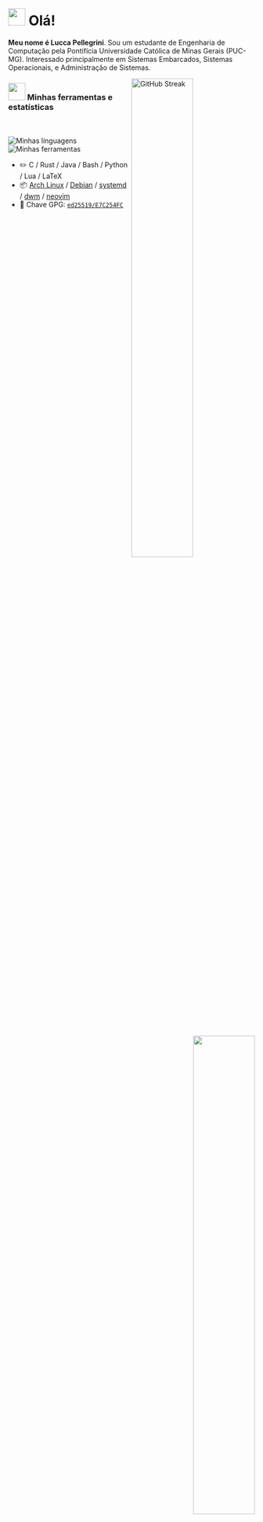 # <img src="https://media.giphy.com/media/hvRJCLFzcasrR4ia7z/giphy.gif" width="35px"> Olá!

**Meu nome é Lucca Pellegrini**. Sou um estudante de Engenharia de Computação pela Pontifícia Universidade Católica de Minas Gerais (PUC-MG). Interessado principalmente em Sistemas Embarcados, Sistemas Operacionais, e Administração de Sistemas.

<picture>
    <source srcset="https://streak-stats.demolab.com?user=lucca-pellegrini&theme=dark&border_radius=15&locale=pt_BR&short_numbers=true&exclude_days=Sun%2CSat" media="(prefers-color-scheme: dark)">
    <img align="right" width="50%" src="https://streak-stats.demolab.com?user=lucca-pellegrini&border_radius=15&locale=pt_BR&short_numbers=true&exclude_days=Sun%2CSat" alt="GitHub Streak" />
</picture>

### <img src="https://i.pinimg.com/originals/65/c4/f4/65c4f452571be1261e9c623f7da488ac.gif" width="35px"> Minhas ferramentas e estatísticas

<div style="text-align: right;">
    <img align="right" width="50%" src="https://github-stats.verticordia.com/api?username=lucca-pellegrini&show_icons=true&abbabba=1&theme=transparent&include_all_commits=true">
    <br>
    <img align="right" width="50%" src="https://github-stats.verticordia.com/api/top-langs/?username=lucca-pellegrini&layout=donut">
    <br>
    <img align="right" width="49%" src="https://gist.github.com/lucca-pellegrini/10415d8cee85552cf4dfe11bbd6f2494/raw/topicos.svg">
</div>

<picture>
    <source srcset="https://skillicons.dev/icons?i=c,rust,java,bash,python,lua,latex&theme=dark" media="(prefers-color-scheme: dark)">
    <img src="https://skillicons.dev/icons?i=c,rust,java,bash,python,lua,latex&theme=light" alt="Minhas linguagens">
</picture>

<picture>
    <source srcset="https://skillicons.dev/icons?i=arch,debian,neovim,git,nginx,postgres,vercel&theme=dark" media="(prefers-color-scheme: dark)">
    <img src="https://skillicons.dev/icons?i=arch,debian,neovim,git,nginx,postgres,vercel&theme=light" alt="Minhas ferramentas">
</picture>

-   :pencil2: C / Rust / Java / Bash / Python / Lua / LaTeX
-   :package: [Arch Linux](https://wiki.archlinux.org/title/Arch_Linux) / [Debian](https://wiki.debian.org/Debian) / [systemd](https://systemd.io/) / [dwm](https://dwm.suckless.org/) / [neovim](https://neovim.io/)
-   :key: Chave GPG: [`ed25519/E7C254FC`](https://github.com/lucca-pellegrini.gpg)

<div style="text-align: left;">
        <img align="left" width="45%" alt="Metrics" src="https://gist.githubusercontent.com/lucca-pellegrini/10415d8cee85552cf4dfe11bbd6f2494/raw/general.svg">
</div>
